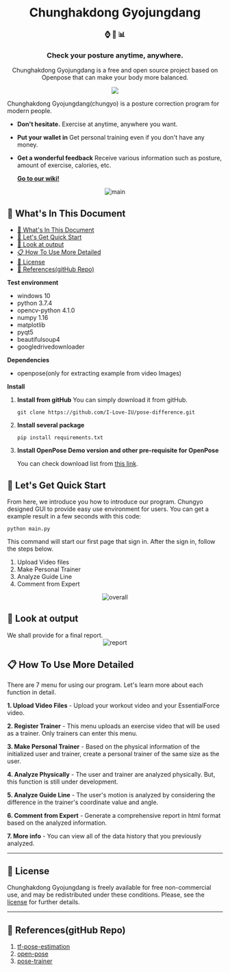 <h1 align="center">
  Chunghakdong Gyojungdang
</h1>

<h3 align="center">
  ⌚ 💪 📊
</h3>
<h3 align="center">
  Check your posture anytime, anywhere.
</h3>
<p align="center">
  Chunghakdong Gyojungdang is a free and open source project based on Openpose that can make your body more  balanced.
</p>
<p align="center">
  <a href='https://travis-ci.org/I-Love-IU/chungyo'><img src = "https://travis-ci.org/I-Love-IU/chungyo.svg?branch=dev"></a>
</p>

Chunghakdong Gyojungdang(chungyo) is a posture correction program for modern people.

- **Don't hesitate.** Exercise at anytime, anywhere you want.
- **Put your wallet in** Get personal training even if you don't have any money.
- **Get a wonderful feedback** Receive various information such as posture, amount of exercise, calories, etc.

  [**Go to our wiki!**](https://github.com/I-Love-IU/chungyo/wiki)
  
<span style="display:block;text-align:center">![main](https://user-images.githubusercontent.com/53206234/68396912-af4d2b80-01b5-11ea-85e8-94b12a7d502f.gif)
</span>


## 📌 What's In This Document

  - [📌 What's In This Document](#-whats-in-this-document)
  - [🚀 Let's Get Quick Start](#-lets-get-quick-start)
  - [👀 Look at output](#-look-at-output)
  - [📋 How To Use More Detailed](#-how-to-use-more-detailed)
  - [📝 License](#license)
  - [🧷 References(gitHub Repo)](#-referencesgithub-repo)


**Test environment**

- windows 10
- python 3.7.4
- opencv-python 4.1.0
- numpy 1.16
- matplotlib
- pyqt5
- beautifulsoup4
- googledrivedownloader

**Dependencies**

+ openpose(only for extracting example from video Images)


**Install**

1. **Install from gitHub**
   You can simply download it from gitHub.

   ```
   git clone https://github.com/I-Love-IU/pose-difference.git
   ```

2. **Install several package**
   ```
   pip install requirements.txt
   ```
3. **Install OpenPose Demo version and other pre-requisite for OpenPose**

   You can check download list from [this link](2).

## 🚀 Let's Get Quick Start
 From here, we introduce you how to introduce our program.
 Chungyo designed GUI to provide easy use environment for users.
 You can get a example result in a few seconds with this code: 
   ```
   python main.py
   ```

   This command will start our first page that sign in. After the sign in, follow  the steps below.
   1. Upload Video files
   2. Make Personal Trainer
   3. Analyze Guide Line
   4. Comment from Expert

<span style="display:block;text-align:center">![overall](https://user-images.githubusercontent.com/53206234/68394980-2e406500-01b2-11ea-89a9-e0b47a5059ed.gif)</span>
   


## 👀 Look at output
We shall provide for a final report.
<span style="display:block;text-align:center">![report](https://user-images.githubusercontent.com/53206234/68396918-b07e5880-01b5-11ea-87f0-eaf7181b6b9c.gif)
</span>

## 📋 How To Use More Detailed
There are 7 menu for using our program. Let's learn more about each function in detail.

**1. Upload Video Files**
    - Upload your workout video and your EssentialForce video.
    
**2. Register Trainer**
    - This menu uploads an exercise video that will be used as a trainer. Only trainers can enter this menu.

**3. Make Personal Trainer**
    - Based on the physical information of the initialized user and trainer, create a personal trainer of the same size as the user.

**4. Analyze Physically**
    - The user and trainer are analyzed physically. But, this function is still under development.

**5. Analyze Guide Line**
    - The user's motion is analyzed by considering the difference in the trainer's coordinate value and angle.

**6. Comment from Expert**
    - Generate a comprehensive report in html format based on the analyzed information.

**7. More info**
    - You can view all of the data history that you previously analyzed.

---

## 📝 License

Chunghakdong Gyojungdang is freely available for free non-commercial use, and may be redistributed under these conditions. Please, see the [license](LICENSE) for further details.

---

## 🧷 References(gitHub Repo)

1. [tf-pose-estimation](https://github.com/ildoonet/tf-pose-estimation)
2. [open-pose](https://github.com/CMU-Perceptual-Computing-Lab/openpose)
3. [pose-trainer](https://github.com/stevenzchen/pose-trainer)
